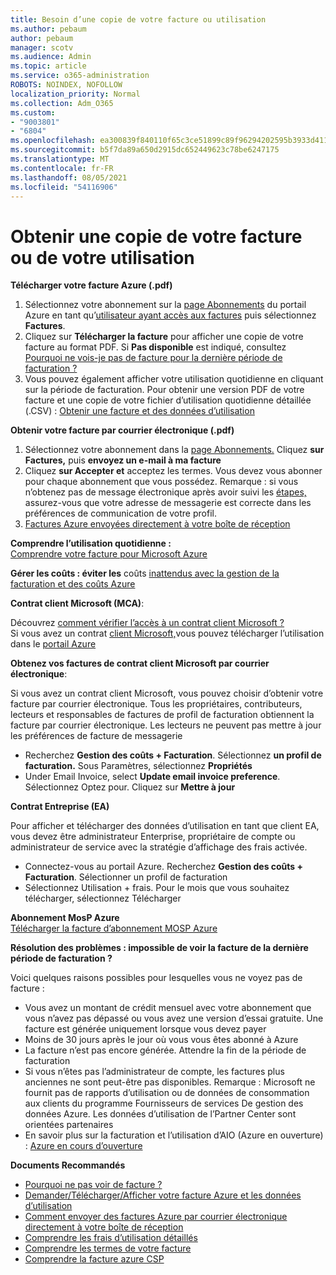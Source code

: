 ```yaml
---
title: Besoin d’une copie de votre facture ou utilisation
ms.author: pebaum
author: pebaum
manager: scotv
ms.audience: Admin
ms.topic: article
ms.service: o365-administration
ROBOTS: NOINDEX, NOFOLLOW
localization_priority: Normal
ms.collection: Adm_O365
ms.custom:
- "9003801"
- "6804"
ms.openlocfilehash: ea300839f840110f65c3ce51899c89f96294202595b3933d411d6f1803fa7e43
ms.sourcegitcommit: b5f7da89a650d2915dc652449623c78be6247175
ms.translationtype: MT
ms.contentlocale: fr-FR
ms.lasthandoff: 08/05/2021
ms.locfileid: "54116906"
---
```

# <a name="get-a-copy-of-your-bill-or-usage"></a>Obtenir une copie de votre facture ou de votre utilisation

**Télécharger votre facture Azure (.pdf)**

1. Sélectionnez votre abonnement sur la [page Abonnements](https://portal.azure.com/#blade/Microsoft_Azure_Billing/SubscriptionsBlade) du portail Azure en tant qu’[utilisateur ayant accès aux factures](https://docs.microsoft.com/azure/cost-management-billing/manage/manage-billing-access?WT.mc_id=Portal-Microsoft_Azure_Support) puis sélectionnez **Factures**.
2. Cliquez sur **Télécharger la facture** pour afficher une copie de votre facture au format PDF. Si **Pas disponible** est indiqué, consultez [Pourquoi ne vois-je pas de facture pour la dernière période de facturation ?](https://docs.microsoft.com/azure/cost-management-billing/manage/download-azure-invoice-daily-usage-date?WT.mc_id=Portal-Microsoft_Azure_Support#noinvoice)
3. Vous pouvez également afficher votre utilisation quotidienne en cliquant sur la période de facturation. Pour obtenir une version PDF de votre facture et une copie de votre fichier d’utilisation quotidienne détaillée (.CSV) : [Obtenir une facture et des données d’utilisation](https://docs.microsoft.com/azure/cost-management-billing/manage/download-azure-invoice-daily-usage-date?WT.mc_id=Portal-Microsoft_Azure_Support)

**Obtenir votre facture par courrier électronique (.pdf)**

1. Sélectionnez votre abonnement dans la [page Abonnements.](https://ms.portal.azure.com/#blade/Microsoft_Azure_Billing/SubscriptionsBlade) Cliquez **sur Factures,** puis **envoyez un e-mail à ma facture**
2. Cliquez **sur Accepter et** acceptez les termes. Vous devez vous abonner pour chaque abonnement que vous possédez. Remarque : si vous n’obtenez pas de message électronique après avoir suivi les [étapes,](https://account.windowsazure.com/profile) assurez-vous que votre adresse de messagerie est correcte dans les préférences de communication de votre profil.
3. [Factures Azure envoyées directement à votre boîte de réception](https://azure.microsoft.com/blog/azure-email-invoices/)

**Comprendre l’utilisation quotidienne :**  
 [Comprendre votre facture pour Microsoft Azure](https://docs.microsoft.com/azure/cost-management-billing/understand/review-individual-bill?WT.mc_id=Portal-Microsoft_Azure_Support)  

**Gérer les coûts : éviter les** coûts [inattendus avec la gestion de la facturation et des coûts Azure](https://docs.microsoft.com/azure/cost-management-billing/manage/getting-started?WT.mc_id=Portal-Microsoft_Azure_Support)  

**Contrat client Microsoft (MCA)**:

Découvrez  [comment vérifier l’accès à un contrat client Microsoft ?](https://docs.microsoft.com/azure/cost-management-billing/manage/download-azure-invoice-daily-usage-date?WT.mc_id=Portal-Microsoft_Azure_Support#check-access-to-a-microsoft-customer-agreement)  
Si vous avez un contrat [client Microsoft,](https://docs.microsoft.com/azure/cost-management-billing/manage/download-azure-invoice-daily-usage-date?WT.mc_id=Portal-Microsoft_Azure_Support#check-access-to-a-microsoft-customer-agreement)vous pouvez télécharger l’utilisation dans le [portail Azure](https://portal.azure.com/)

**Obtenez vos factures de contrat client Microsoft par courrier électronique**:

Si vous avez un contrat client Microsoft, vous pouvez choisir d’obtenir votre facture par courrier électronique. Tous les propriétaires, contributeurs, lecteurs et responsables de factures de profil de facturation obtiennent la facture par courrier électronique. Les lecteurs ne peuvent pas mettre à jour les préférences de facture de messagerie

- Recherchez **Gestion des coûts + Facturation**. Sélectionnez **un profil de facturation.** Sous Paramètres, sélectionnez **Propriétés**
- Under Email Invoice, select **Update email invoice preference**. Sélectionnez Optez pour. Cliquez sur **Mettre à jour**

**Contrat Entreprise (EA)**

Pour afficher et télécharger des données d’utilisation en tant que client EA, vous devez être administrateur Enterprise, propriétaire de compte ou administrateur de service avec la stratégie d’affichage des frais activée.

- Connectez-vous au portail Azure. Recherchez **Gestion des coûts + Facturation**. Sélectionner un profil de facturation
- Sélectionnez Utilisation + frais. Pour le mois que vous souhaitez télécharger, sélectionnez Télécharger

**Abonnement MosP Azure**  
[Télécharger la facture d’abonnement MOSP Azure](https://docs.microsoft.com/azure/cost-management-billing/understand/download-azure-invoice?WT.mc_id=Portal-Microsoft_Azure_Support#download-your-mosp-azure-subscription-invoice)

**Résolution des problèmes : impossible de voir la facture de la dernière période de facturation ?**

Voici quelques raisons possibles pour lesquelles vous ne voyez pas de facture :

- Vous avez un montant de crédit mensuel avec votre abonnement que vous n’avez pas dépassé ou vous avez une version d’essai gratuite. Une facture est générée uniquement lorsque vous devez payer
- Moins de 30 jours après le jour où vous vous êtes abonné à Azure
- La facture n’est pas encore générée. Attendre la fin de la période de facturation
- Si vous n’êtes pas l’administrateur de compte, les factures plus anciennes ne sont peut-être pas disponibles. Remarque : Microsoft ne fournit pas de rapports d’utilisation ou de données de consommation aux clients du programme Fournisseurs de services De gestion des données Azure. Les données d’utilisation de l’Partner Center sont orientées partenaires
- En savoir plus sur la facturation et l’utilisation d’AIO (Azure en ouverture) : [Azure en cours d’ouverture](https://azure.microsoft.com/offers/ms-azr-0111p/)

**Documents Recommandés**

- [Pourquoi ne pas voir de facture ?](https://docs.microsoft.com/azure/cost-management-billing/understand/download-azure-invoice?WT.mc_id=Portal-Microsoft_Azure_Support#noinvoice)
- [Demander/Télécharger/Afficher votre facture Azure et les données d’utilisation](https://docs.microsoft.com/azure/cost-management-billing/manage/download-azure-invoice-daily-usage-date?WT.mc_id=Portal-Microsoft_Azure_Support)
- [Comment envoyer des factures Azure par courrier électronique directement à votre boîte de réception](https://docs.microsoft.com/azure/cost-management-billing/manage/download-azure-invoice-daily-usage-date?WT.mc_id=Portal-Microsoft_Azure_Support)
- [Comprendre les frais d’utilisation détaillés](https://docs.microsoft.com/azure/cost-management-billing/understand/review-individual-bill?WT.mc_id=Portal-Microsoft_Azure_Support#csv)
- [Comprendre les termes de votre facture](https://docs.microsoft.com/azure/cost-management-billing/understand/understand-invoice?WT.mc_id=Portal-Microsoft_Azure_Support)
- [Comprendre la facture azure CSP](https://docs.microsoft.com/partner-center/azure-plan-lp?WT.mc_id=Portal-Microsoft_Azure_Support)
